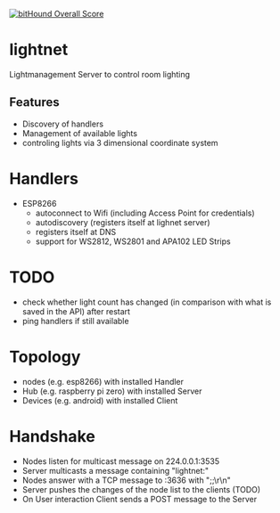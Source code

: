 [![bitHound Overall Score](https://www.bithound.io/github/mostley/lightnet/badges/score.svg)](https://www.bithound.io/github/mostley/lightnet)

# lightnet
Lightmanagement Server to control room lighting

## Features

* Discovery of handlers
* Management of available lights
* controling lights via 3 dimensional coordinate system

# Handlers

* ESP8266
  * autoconnect to Wifi (including Access Point for credentials)
  * autodiscovery (registers itself at lighnet server)
  * registers itself at DNS
  * support for WS2812, WS2801 and APA102 LED Strips

# TODO
* check whether light count has changed (in comparison with what is saved in the API) after restart
* ping handlers if still available

# Topology

* nodes (e.g. esp8266) with installed Handler
* Hub (e.g. raspberry pi zero) with installed Server
* Devices (e.g. android) with installed Client

# Handshake

* Nodes listen for multicast message on 224.0.0.1:3535
* Server multicasts a message containing "lightnet:<server-ip>"
* Nodes answer with a TCP message to <server-ip>:3636 with "<handler-ip>;<handler-id>;<numberOfLeds>\r\n"
* Server pushes the changes of the node list to the clients (TODO)
* On User interaction Client sends a POST message to the Server
